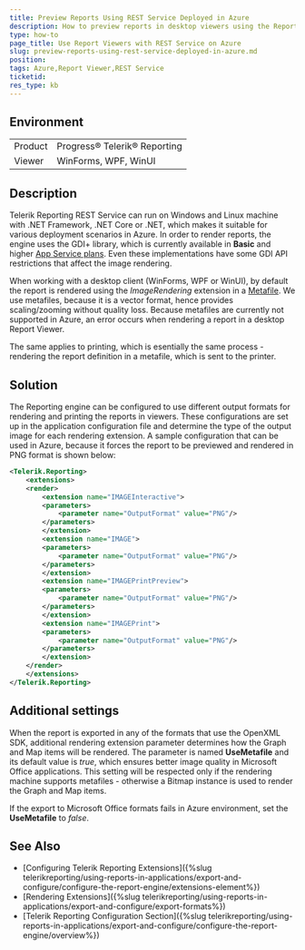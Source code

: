 ```yaml
---
title: Preview Reports Using REST Service Deployed in Azure
description: How to preview reports in desktop viewers using the Reporting REST Service deployed in Azure
type: how-to
page_title: Use Report Viewers with REST Service on Azure
slug: preview-reports-using-rest-service-deployed-in-azure.md
position: 
tags: Azure,Report Viewer,REST Service
ticketid: 
res_type: kb
---
```


## Environment

<table>
	<tr>
		<td>Product</td>
		<td>Progress® Telerik® Reporting</td>
	</tr>
	<tr>
		<td>Viewer</td>
		<td>WinForms, WPF, WinUI</td>
	</tr>
</table>

## Description

Telerik Reporting REST Service can run on Windows and Linux  machine with .NET Framework, .NET Core or .NET, which makes it suitable for various deployment scenarios in Azure. In order to render reports, the engine uses the GDI+ library, which is currently available in **Basic** and higher [App Service plans](https://azure.microsoft.com/en-us/pricing/details/app-service/windows/). Even these implementations have some GDI API restrictions that affect the image rendering.

When working with a desktop client (WinForms, WPF or WinUI), by default the report is rendered using the *ImageRendering* extension in a [Metafile](https://learn.microsoft.com/en-us/openspecs/windows_protocols/ms-emf/91c257d7-c39d-4a36-9b1f-63e3f73d30ca). We use metafiles, because it is a vector format, hence provides scaling/zooming without quality loss. Because metafiles are currently not supported in Azure, an error occurs when rendering a report in a desktop Report Viewer.

The same applies to printing, which is esentially the same process - rendering the report definition in a metafile, which is sent to the printer.

## Solution

The Reporting engine can be configured to use different output formats for rendering and printing the reports in viewers. These configurations are set up in the application configuration file and determine the type of the output image for each rendering extension. A sample configuration that can be used in Azure, because it forces the report to be previewed and rendered in PNG format is shown below:

````XML
<Telerik.Reporting>
	<extensions>
	<render>
		<extension name="IMAGEInteractive">
		<parameters>
			<parameter name="OutputFormat" value="PNG"/>
		</parameters>
		</extension>
		<extension name="IMAGE">
		<parameters>
			<parameter name="OutputFormat" value="PNG"/>
		</parameters>
		</extension>
		<extension name="IMAGEPrintPreview">
		<parameters>
			<parameter name="OutputFormat" value="PNG"/>
		</parameters>
		</extension>
		<extension name="IMAGEPrint">
		<parameters>
			<parameter name="OutputFormat" value="PNG"/>
		</parameters>
		</extension>
	</render>
	</extensions>
</Telerik.Reporting>
````

## Additional settings

When the report is exported in any of the formats that use the OpenXML SDK, additional rendering extension parameter determines how the Graph and Map items will be rendered. The parameter is named **UseMetafile** and its default value is *true*, which ensures better image quality in Microsoft Office applications. This setting will be respected only if the rendering machine supports metafiles - otherwise a Bitmap instance is used to render the Graph and Map items.

If the export to Microsoft Office formats fails in Azure environment, set the **UseMetafile** to *false*.

## See Also

* [Configuring Telerik Reporting Extensions]({%slug telerikreporting/using-reports-in-applications/export-and-configure/configure-the-report-engine/extensions-element%})
* [Rendering Extensions]({%slug telerikreporting/using-reports-in-applications/export-and-configure/export-formats%})
* [Telerik Reporting Configuration Section]({%slug telerikreporting/using-reports-in-applications/export-and-configure/configure-the-report-engine/overview%})
